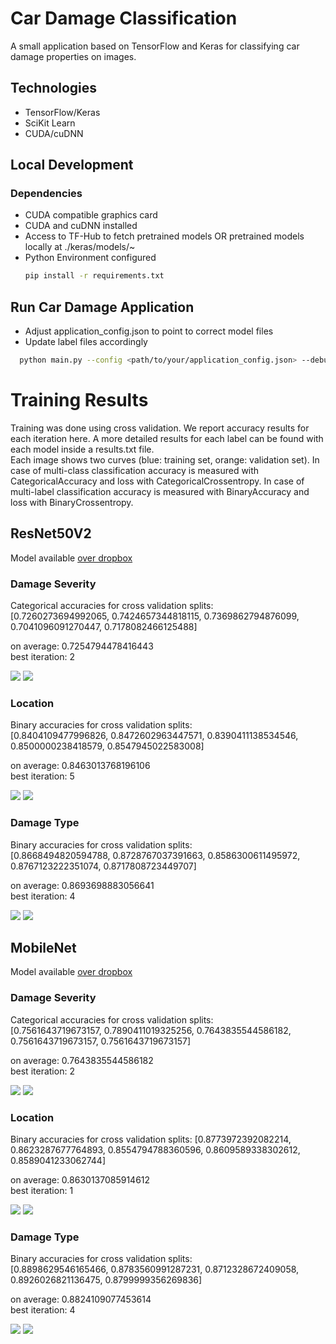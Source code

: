 # Car Damage Classification

A small application based on TensorFlow and Keras for classifying car damage properties on images.

## Technologies

- TensorFlow/Keras
- SciKit Learn
- CUDA/cuDNN

## Local Development

### Dependencies
- CUDA compatible graphics card
- CUDA and cuDNN installed
- Access to TF-Hub to fetch pretrained models OR pretrained models locally at ./keras/models/~
- Python Environment configured
  ```sh
  pip install -r requirements.txt
  ```
## Run Car Damage Application
- Adjust application_config.json to point to correct model files
- Update label files accordingly
```sh
  python main.py --config <path/to/your/application_config.json> --debug False
```

# Training Results

Training was done using cross validation. We report accuracy results for each iteration here. A more detailed results for each label can be found with each model inside a results.txt file.\
Each image shows two curves (blue: training set, orange: validation set). In
case of multi-class classification accuracy is measured with CategoricalAccuracy and loss with
CategoricalCrossentropy. In case of multi-label classification accuracy is measured with
BinaryAccuracy and loss with BinaryCrossentropy.

## ResNet50V2

Model available [over dropbox](https://www.dropbox.com/s/l84erw0vlisdzmn/ResNet50V2.rar?dl=0)

### Damage Severity

Categorical accuracies for cross validation splits:  
[0.7260273694992065, 0.7424657344818115, 0.7369862794876099, 0.7041096091270447, 0.7178082466125488]

on average: 0.7254794478416443  
best iteration: 2

![](images/resnet_damage_accuracy.PNG)
![](images/resnet_damage_loss.PNG)

### Location

Binary accuracies for cross validation splits:   
[0.8404109477996826, 0.8472602963447571, 0.8390411138534546, 0.8500000238418579, 0.8547945022583008]

on average: 0.8463013768196106  
best iteration: 5

![](images/resnet_location_accuracy.PNG)
![](images/resnet_location_loss.PNG)

### Damage Type

Binary accuracies for cross validation splits:  
[0.8668494820594788, 0.8728767037391663, 0.8586300611495972, 0.8767123222351074, 0.8717808723449707]

on average: 0.8693698883056641  
best iteration: 4

![](images/resnet_damagetype_accuracy.PNG)
![](images/resnet_damagetype_loss.PNG)

## MobileNet

Model available [over dropbox](https://www.dropbox.com/s/685bhfvphemf0el/MobileNet.rar?dl=0)

### Damage Severity

Categorical accuracies for cross validation splits:  
[0.7561643719673157, 0.7890411019325256, 0.7643835544586182, 0.7561643719673157, 0.7561643719673157]  

on average: 0.7643835544586182  
best iteration: 2

![](images/mobilenet_damage_accuracy.PNG)
![](images/mobilenet_damage_loss.PNG)

### Location

Binary accuracies for cross validation splits: 
[0.8773972392082214, 0.8623287677764893, 0.8554794788360596, 0.8609589338302612, 0.8589041233062744]

on average: 0.8630137085914612  
best iteration: 1

![](images/mobilenet_location_accuracy.PNG)
![](images/mobilenet_location_loss.PNG)

### Damage Type

Binary accuracies for cross validation splits:   
[0.8898629546165466, 0.8783560991287231, 0.8712328672409058, 0.8926026821136475, 0.8799999356269836]

on average: 0.8824109077453614  
best iteration: 4

![](images/mobilenet_damagetype_accuracy.PNG)
![](images/mobilenet_damagetype_loss.PNG)
